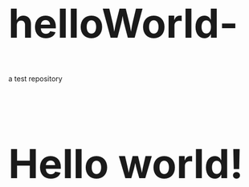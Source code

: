# helloWorld-
a test repository 




<html>
 <head>
<style> h1 {
font-size: 80px; }
  </style>
 </head>
<body>
<h1>Hello world!</h1>
 </body>
</html>

